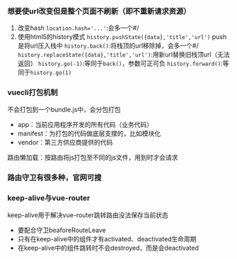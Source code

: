 ### 想要使url改变但是整个页面不刷新（即不重新请求资源）
1. 改变hash
`location.hash='...'`:会多一个#/
2. 使用html5的history模式
`history.pushState({data},'title','url')`
push是将url压入栈中
`history.back()`:将栈顶的url移除掉，会多一个#/
`history.replaceState({data},'title','url')`:用新url替换旧栈顶url（无法返回）
`history.go(-1)`:等同于`back()`，参数可正可负
`history.forward()`:等同于`history.go(1)`


### vuecli打包机制

不会打包到一个bundle.js中，会分包打包
* app：当前应用程序开发的所有代码（业务代码）
* manifest：为打包的代码做底层支撑的，比如模块化
* vendor：第三方供应商提供的代码

路由懒加载：按路由将js打包至不同的js文件，用到时才会请求


### 路由守卫有很多种，官网可搜

### keep-alive与vue-router

keep-alive用于解决vue-router跳转路由没法保存当前状态
* 要配合守卫beaforeRouteLeave
* 只有在keep-alive中的组件才有activated、deactivated生命周期
* 在keep-alive中的组件跳转时不会destroyed，而是会deactivated

